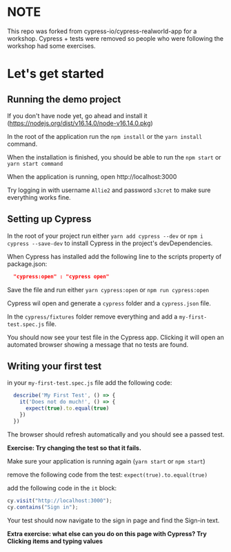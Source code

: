 # NOTE

This repo was forked from cypress-io/cypress-realworld-app for a workshop. 
Cypress + tests were removed so people who were following the workshop had some exercises.

# Let's get started

## Running the demo project

If you don't have node yet, go ahead and install it (https://nodejs.org/dist/v16.14.0/node-v16.14.0.pkg)

In the root of the application run the `npm install` or the `yarn install` command.

When the installation is finished, you should be able to run the `npm start` or `yarn start command`

When the application is running, open http://localhost:3000

Try logging in with username `Allie2` and password `s3cret` to make sure everything works fine.


## Setting up Cypress

In the root of your project run either `yarn add cypress --dev` or `npm i cypress --save-dev` to install Cypress in the project's devDependencies.

When Cypress has installed add the following line to the scripts property of package.json:

```json
  "cypress:open" : "cypress open"
```
Save the file and run either `yarn cypress:open` or `npm run cypress:open`

Cypress wil open and generate a `cypress` folder and a `cypress.json` file. 

In the `cypress/fixtures` folder remove everything and add a `my-first-test.spec.js` file.

You should now see your test file in the Cypress app. Clicking it will open an automated browser showing a message that no tests are found.

## Writing your first test

in your `my-first-test.spec.js` file add the following code: 

```js 
  describe('My First Test', () => {
    it('Does not do much!', () => {
      expect(true).to.equal(true)
    })
  })

```

The browser should refresh automatically and you should see a passed test.

**Exercise: Try changing the test so that it fails.**

Make sure your application is running again (`yarn start` or `npm start`)

remove the following code from the test: `expect(true).to.equal(true)`

add the following code in the `it` block:

```js
cy.visit("http://localhost:3000");
cy.contains("Sign in");
```

Your test should now navigate to the sign in page and find the Sign-in text.

**Extra exercise: what else can you do on this page with Cypress? Try Clicking items and typing values**
